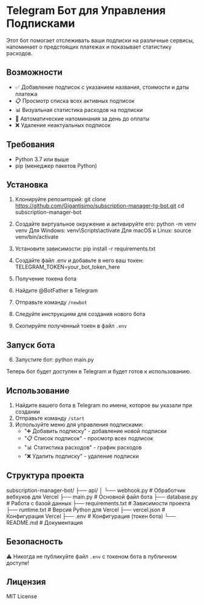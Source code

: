 # Telegram Бот для Управления Подписками

Этот бот помогает отслеживать ваши подписки на различные сервисы, напоминает о предстоящих платежах и показывает статистику расходов.

## Возможности

- ✅ Добавление подписок с указанием названия, стоимости и даты платежа
- 📋 Просмотр списка всех активных подписок
- 📊 Визуальная статистика расходов на подписки
- 🔔 Автоматические напоминания за день до оплаты
- ❌ Удаление неактуальных подписок

## Требования

- Python 3.7 или выше
- pip (менеджер пакетов Python)

## Установка

1. Клонируйте репозиторий:
git clone https://github.com/Gigantisimo/subscription-manager-tg-bot.git
cd subscription-manager-bot

2. Создайте виртуальное окружение и активируйте его:
python -m venv venv
Для Windows:
venv\Scripts\activate
Для macOS и Linux:
source venv/bin/activate

3. Установите зависимости:
pip install -r requirements.txt

4. Создайте файл .env и добавьте в него ваш токен:
TELEGRAM_TOKEN=your_bot_token_here

5. Получение токена бота

1. Найдите @BotFather в Telegram
2. Отправьте команду `/newbot`
3. Следуйте инструкциям для создания нового бота
4. Скопируйте полученный токен в файл `.env`

## Запуск бота


6. Запустите бот:
python main.py

Теперь бот будет доступен в Telegram и будет готов к использованию.


## Использование

1. Найдите вашего бота в Telegram по имени, которое вы указали при создании
2. Отправьте команду `/start`
3. Используйте меню для управления подписками:
   - "➕ Добавить подписку" - добавление новой подписки
   - "📋 Список подписок" - просмотр всех подписок
   - "📊 Статистика расходов" - график расходов
   - "❌ Удалить подписку" - удаление подписки

## Структура проекта
subscription-manager-bot/
├── api/
│   └── webhook.py    # Обработчик вебхуков для Vercel
├── main.py          # Основной файл бота
├── database.py      # Работа с базой данных
├── requirements.txt # Зависимости проекта
├── runtime.txt      # Версия Python для Vercel
├── vercel.json      # Конфигурация Vercel
├── .env            # Конфигурация (токен бота)
└── README.md       # Документация

## Безопасность

⚠️ Никогда не публикуйте файл `.env` с токеном бота в публичном доступе!

## Лицензия

MIT License
